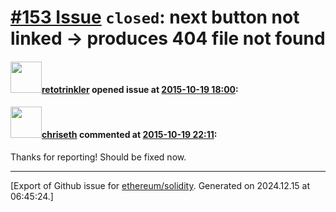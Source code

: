 # [\#153 Issue](https://github.com/ethereum/solidity/issues/153) `closed`: next button not linked -> produces 404 file not found

#### <img src="https://avatars.githubusercontent.com/u/13721565?v=4" width="50">[retotrinkler](https://github.com/retotrinkler) opened issue at [2015-10-19 18:00](https://github.com/ethereum/solidity/issues/153):



#### <img src="https://avatars.githubusercontent.com/u/9073706?v=4" width="50">[chriseth](https://github.com/chriseth) commented at [2015-10-19 22:11](https://github.com/ethereum/solidity/issues/153#issuecomment-149362436):

Thanks for reporting! Should be fixed now.


-------------------------------------------------------------------------------



[Export of Github issue for [ethereum/solidity](https://github.com/ethereum/solidity). Generated on 2024.12.15 at 06:45:24.]
